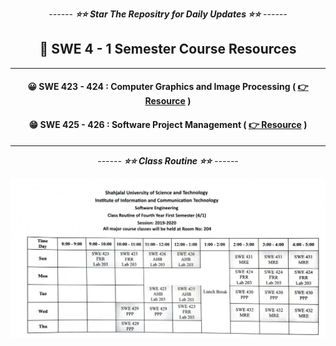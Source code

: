 <div align = "center">

*------ **⭐⭐ Star The Repositry for Daily Updates ⭐⭐** ------*

## 🍂 SWE 4 - 1 Semester Course Resources



<hr>

#### 😀 SWE 423 - 424 : Computer Graphics and Image Processing ( [👉 Resource](./Computer%20Graphics%20and%20Image%20Processing/) )

#### 😁 SWE 425 - 426 : Software Project Management ( [👉 Resource](./Software%20Project%20Management/) )

<!-- #### 🤧 Technical Writing and Presenation [👉 Resource](https://github.com/Sumonta056/SWE-3-2-Semester-Resources/tree/main/Technical%20Writting%20-%20Presentation)

#### 😉 350 Project [👉 Resource](https://github.com/Sumonta056/SWE-3-2-Semester-Resources/tree/main/Technical%20Writting%20-%20Presentation)

#### 😎 Machine Learning [👉 Resource](https://github.com/Sumonta056/SWE-3-2-Semester-Resources/tree/main/Machine%20Learning)

#### 🤧 Distributed System [👉 Resource](https://github.com/Sumonta056/SWE-3-2-Semester-Resources/tree/main/Distributed%20System)

#### 🍢 Entrepreneurship Development [👉 Resource](https://github.com/Sumonta056/SWE-3-2-Semester-Resources/tree/main/Entrepreneurship%20Development) -->

<hr>

*------ **⭐⭐ Class Routine ⭐⭐** ------*

![Alt text](image.png)


</div>